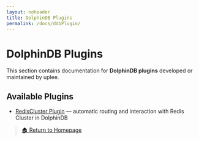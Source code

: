 ```yaml
---
layout: noheader
title: DolphinDB Plugins
permalink: /docs/ddbPlugin/
---
```


# DolphinDB Plugins

This section contains documentation for **DolphinDB plugins** developed or maintained by uplee.

## Available Plugins

- [RedisCluster Plugin](/docs/ddbPlugin/redisCluster/) — automatic routing and interaction with Redis Cluster in DolphinDB

> [🏠 Return to Homepage](/)
